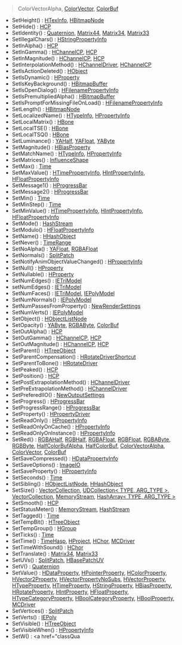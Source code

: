 >ColorVectorAlpha</a>, <a href="classColorVector.md#a78ae297f8f5b212bd4b0ec78512e479" class="el">ColorVector</a>, <a href="classColorBuf.md#331230b42dbdf273e6024283cdf3546d" class="el">ColorBuf</a>
- SetHeight() : <a href="classHTexInfo.md#8d71834ee3c7995fdefc719a6342e907" class="el">HTexInfo</a>, <a href="classHBitmapNode.md#feea73156231ff8f250e7f9f349e49f0" class="el">HBitmapNode</a>
- SetHide() : <a href="classHCP.md#61fd0fc633df363cec6c53535ee64691" class="el">HCP</a>
- SetIdentity() : <a href="classQuaternion.md#d59f462f5cf3ab5702c6813842619a2f" class="el">Quaternion</a>, <a href="classMatrix44.md#d59f462f5cf3ab5702c6813842619a2f" class="el">Matrix44</a>, <a href="classMatrix34.md#d59f462f5cf3ab5702c6813842619a2f" class="el">Matrix34</a>, <a href="classMatrix33.md#d59f462f5cf3ab5702c6813842619a2f" class="el">Matrix33</a>
- SetIllegalChars() : <a href="classHStringPropertyInfo.md#f16c42e1a94fbf2c38dc9ca55761c02f" class="el">HStringPropertyInfo</a>
- SetInAlpha() : <a href="classHCP.md#e521d30bb11a0e259e0ade5c5ab10d70" class="el">HCP</a>
- SetInGamma() : <a href="classHChannelCP.md#028f8d953e38e582ef8fa52f69b4f950" class="el">HChannelCP</a>, <a href="classHCP.md#028f8d953e38e582ef8fa52f69b4f950" class="el">HCP</a>
- SetInMagnitude() : <a href="classHChannelCP.md#1c73f7d5d3d103cde6333b58c9130af8" class="el">HChannelCP</a>, <a href="classHCP.md#1c73f7d5d3d103cde6333b58c9130af8" class="el">HCP</a>
- SetInterpolationMethod() : <a href="classHChannelDriver.md#108ad82cc69c9fe4558afd7e297d69b9" class="el">HChannelDriver</a>, <a href="classHChannelCP.md#d325843f3e9806d8adaf8031a0d0bd8f" class="el">HChannelCP</a>
- SetIsActionDeleted() : <a href="classHObject.md#2f78bb78a01e73e7f0965cb127e2d9b4" class="el">HObject</a>
- SetIsDynamic() : <a href="classHProperty.md#b7e486ef33869678bc3671ddfc0da589" class="el">HProperty</a>
- SetIsKeyBackground() : <a href="classHBitmapBuffer.md#bb1ea4901086b219c43a00d3260a8b77" class="el">HBitmapBuffer</a>
- SetIsOpenDialog() : <a href="classHFilenamePropertyInfo.md#3b5e17a1d68b5ede618303f48fefd875" class="el">HFilenamePropertyInfo</a>
- SetIsPremultipliedAlpha() : <a href="classHBitmapBuffer.md#3e0552436f1fc4721e8c1e80eb63273e" class="el">HBitmapBuffer</a>
- SetIsPromptForMissingFileOnLoad() : <a href="classHFilenamePropertyInfo.md#871becffd07535cfd2642fe906cbc176" class="el">HFilenamePropertyInfo</a>
- SetLength() : <a href="classHBitmapNode.md#f4257287ceccc0286ca07706359b33ba" class="el">HBitmapNode</a>
- SetLocalizedName() : <a href="classHTypeInfo.md#4b3f76f886de7a48e5b43dbacae42d87" class="el">HTypeInfo</a>, <a href="classHPropertyInfo.md#4dce5307ede3d5604253f33f01fc5759" class="el">HPropertyInfo</a>
- SetLocalMatrix() : <a href="classHBone.md#afa7e6b59a0b263233a8493e062684ce" class="el">HBone</a>
- SetLocalTSE() : <a href="classHBone.md#b409be8547e0b598c2c3ce62a3221b66" class="el">HBone</a>
- SetLocalTSQ() : <a href="classHBone.md#60c4d5da3899b8aed77658c4c218b8e2" class="el">HBone</a>
- SetLuminance() : <a href="classYAHalf.md#ea274b8ecbe91242ad3f4387fda8c7c2" class="el">YAHalf</a>, <a href="classYAFloat.md#c734fbaf14c6786b5f67bc89fce22b8b" class="el">YAFloat</a>, <a href="classYAByte.md#c734fbaf14c6786b5f67bc89fce22b8b" class="el">YAByte</a>
- SetMagnitude() : <a href="classHBiasProperty.md#405ecad4f6241d645e9cc1526a83deaa" class="el">HBiasProperty</a>
- SetMatchName() : <a href="classHTypeInfo.md#c5c4ec07e922c39aaee17fdd8f8b39c5" class="el">HTypeInfo</a>, <a href="classHPropertyInfo.md#d222813c102967a2e9e21c84e4f1a53d" class="el">HPropertyInfo</a>
- SetMatrices() : <a href="classInfluenceShape.md#e976136b845128b8c3ffc6df95689a1b" class="el">InfluenceShape</a>
- SetMax() : <a href="classTime.md#c80501522212e52657cce60620c3b0ac" class="el">Time</a>
- SetMaxValue() : <a href="classHTimePropertyInfo.md#40af74ce28004bb48ea8046c2ce30638" class="el">HTimePropertyInfo</a>, <a href="classHIntPropertyInfo.md#5d8704a54cfd3fb5216875722374b7ab" class="el">HIntPropertyInfo</a>, <a href="classHFloatPropertyInfo.md#e0937695d7268eff8cc0f6b202e5d059" class="el">HFloatPropertyInfo</a>
- SetMessage1() : <a href="classHProgressBar.md#0b04baddc9070da7fd084a9580c72f07" class="el">HProgressBar</a>
- SetMessage2() : <a href="classHProgressBar.md#0fd6b4210ae8e433273baa4b9215b9bf" class="el">HProgressBar</a>
- SetMin() : <a href="classTime.md#f3ae7505b95b4f21c7add9ec531543d6" class="el">Time</a>
- SetMinStep() : <a href="classTime.md#3f8e708f9975407c2c33b78ba4eb531e" class="el">Time</a>
- SetMinValue() : <a href="classHTimePropertyInfo.md#15ffc7a6fcd6994cee8915e3e087ac8d" class="el">HTimePropertyInfo</a>, <a href="classHIntPropertyInfo.md#7bcd16fb920032b35cc416674704b154" class="el">HIntPropertyInfo</a>, <a href="classHFloatPropertyInfo.md#ae6c0e2d2e6224c00fb2daa4190ea1bc" class="el">HFloatPropertyInfo</a>
- SetMode() : <a href="classHashStream.md#e840a4630a40ba4ccbdc2eafe1ca6345" class="el">HashStream</a>
- SetModulo() : <a href="classHFloatPropertyInfo.md#9bbc9a5719a2828567edcf0e858040d9" class="el">HFloatPropertyInfo</a>
- SetName() : <a href="classHHashObject.md#7f64499486374a6a28d8e1f7f70783cc" class="el">HHashObject</a>
- SetNever() : <a href="classTimeRange.md#42da6dd1acca4b9633ff4ff13c9be522" class="el">TimeRange</a>
- SetNoAlpha() : <a href="classYAFloat.md#db38b9202947ac88df307015094a9700" class="el">YAFloat</a>, <a href="classRGBAFloat.md#1ff675c0a425a39ce965fe3333558c04" class="el">RGBAFloat</a>
- SetNormals() : <a href="classSplitPatch.md#8232070a5aa3a0bfc0789ed6fe9aaabc" class="el">SplitPatch</a>
- SetNotifyAnimObjectValueChanged() : <a href="classHPropertyInfo.md#30cd45504515931e33091c62895648af" class="el">HPropertyInfo</a>
- SetNull() : <a href="classHProperty.md#7fae027df1e9f03516cac6434a37f2c1" class="el">HProperty</a>
- SetNullable() : <a href="classHProperty.md#cbd61dc08126db414ea7665d12ac6e87" class="el">HProperty</a>
- SetNumEdges() : <a href="classIETriModel.md#b2f66e2517de65e5240659db78c4c1ed" class="el">IETriModel</a>
- setNumEdges() : <a href="classIETriModel.md#705795b9fe03879d3839acebe21a7ede" class="el">IETriModel</a>
- SetNumFaces() : <a href="classIETriModel.md#20baa2fc60c7f945bbd199e103a37a4e" class="el">IETriModel</a>, <a href="classIEPolyModel.md#20baa2fc60c7f945bbd199e103a37a4e" class="el">IEPolyModel</a>
- SetNumNormals() : <a href="classIEPolyModel.md#14411380fc34eb4334dfe70aeb794911" class="el">IEPolyModel</a>
- SetNumPassesFromProperty() : <a href="classNewRenderSettings.md#b6822691011ea75957ee91dfbc391831" class="el">NewRenderSettings</a>
- SetNumVerts() : <a href="classIEPolyModel.md#ab7bd8026c6d5497b2be10a33fb80e09" class="el">IEPolyModel</a>
- SetObject() : <a href="classHObjectListNode.md#3e947bfe32dd0d6e08c91e1b5d8f22e7" class="el">HObjectListNode</a>
- SetOpacity() : <a href="classYAByte.md#d540a7f9be1f9038a2b11c24267eb97d" class="el">YAByte</a>, <a href="classRGBAByte.md#d540a7f9be1f9038a2b11c24267eb97d" class="el">RGBAByte</a>, <a href="classColorBuf.md#d540a7f9be1f9038a2b11c24267eb97d" class="el">ColorBuf</a>
- SetOutAlpha() : <a href="classHCP.md#ef2cc8257e767fc03db20fa93df773fc" class="el">HCP</a>
- SetOutGamma() : <a href="classHChannelCP.md#636fe8e1625a2c1580e5491cbdb2ab65" class="el">HChannelCP</a>, <a href="classHCP.md#636fe8e1625a2c1580e5491cbdb2ab65" class="el">HCP</a>
- SetOutMagnitude() : <a href="classHChannelCP.md#b4112049635151748ddce0b6ac2f3eef" class="el">HChannelCP</a>, <a href="classHCP.md#b4112049635151748ddce0b6ac2f3eef" class="el">HCP</a>
- SetParent() : <a href="classHTreeObject.md#eb451c59cc9d433921288eea41502eac" class="el">HTreeObject</a>
- SetParentCompensation() : <a href="classHRotateDriverShortcut.md#773bb1b381ec80eb0481f89b42743f95" class="el">HRotateDriverShortcut</a>
- SetParentToBone() : <a href="classHRotateDriver.md#a499fa7b57ff4669e8a2c66623410d8e" class="el">HRotateDriver</a>
- SetPeaked() : <a href="classHCP.md#c726ac6507408fddb8cadcdf395692ab" class="el">HCP</a>
- SetPosition() : <a href="classHCP.md#e3d2c16b3a71f4a91119a9a9a9880701" class="el">HCP</a>
- SetPostExtrapolationMethod() : <a href="classHChannelDriver.md#6ab909369333e14ff190fd10de303fd2" class="el">HChannelDriver</a>
- SetPreExtrapolationMethod() : <a href="classHChannelDriver.md#a6028cb528dc72f4429c6ed014dd247e" class="el">HChannelDriver</a>
- SetPreferedIIO() : <a href="classNewOutputSettings.md#a91c31e39ce94a8452007bb95c85082b" class="el">NewOutputSettings</a>
- SetProgress() : <a href="classHProgressBar.md#6e23069a959987c864f4abedb8cfb839" class="el">HProgressBar</a>
- SetProgressRange() : <a href="classHProgressBar.md#ad083bbc8485ce54877b21986b4347ed" class="el">HProgressBar</a>
- SetProperty() : <a href="classHPropertyDriver.md#0ccaf013ef5ff17991c689fb63123137" class="el">HPropertyDriver</a>
- SetReadOnly() : <a href="classHPropertyInfo.md#58b80564347504a8271e0de3932d97f8" class="el">HPropertyInfo</a>
- SetReadOnlyOnCache() : <a href="classHPropertyInfo.md#1e9f7b397dcd54124cc2cece899d889e" class="el">HPropertyInfo</a>
- SetReadOnlyOnInstance() : <a href="classHPropertyInfo.md#9b22eae709aa6aa81190e6a13273e1bc" class="el">HPropertyInfo</a>
- SetRed() : <a href="classRGBAHalf.md#ca54356b02ccbf89bf74932ca615d9d3" class="el">RGBAHalf</a>, <a href="classRGBHalf.md#ca54356b02ccbf89bf74932ca615d9d3" class="el">RGBHalf</a>, <a href="classRGBAFloat.md#d7273911cb90fe6ee6f7ba06eaa288b4" class="el">RGBAFloat</a>, <a href="classRGBFloat.md#d7273911cb90fe6ee6f7ba06eaa288b4" class="el">RGBFloat</a>, <a href="classRGBAByte.md#9094715e2cd64cfe154c5db24096b5f7" class="el">RGBAByte</a>, <a href="classRGBByte.md#9094715e2cd64cfe154c5db24096b5f7" class="el">RGBByte</a>, <a href="classHalfColorBufAlpha.md#ca54356b02ccbf89bf74932ca615d9d3" class="el">HalfColorBufAlpha</a>, <a href="classHalfColorBuf.md#ca54356b02ccbf89bf74932ca615d9d3" class="el">HalfColorBuf</a>, <a href="classColorVectorAlpha.md#d7273911cb90fe6ee6f7ba06eaa288b4" class="el">ColorVectorAlpha</a>, <a href="classColorVector.md#d7273911cb90fe6ee6f7ba06eaa288b4" class="el">ColorVector</a>, <a href="classColorBuf.md#9094715e2cd64cfe154c5db24096b5f7" class="el">ColorBuf</a>
- SetSaveCompressed() : <a href="classHDataPropertyInfo.md#345ac6c05abcbc1230779e9242ea89e8" class="el">HDataPropertyInfo</a>
- SetSaveOptions() : <a href="classImageIO.md#c3cb38eb00c293dd5ea6727fdd14a47d" class="el">ImageIO</a>
- SetSaveProperty() : <a href="classHPropertyInfo.md#28d2e2b5ddd8487ae17e42ce4811e026" class="el">HPropertyInfo</a>
- SetSeconds() : <a href="classTime.md#7d29718bb8d003466def06e16b081af0" class="el">Time</a>
- SetSibling() : <a href="classHObjectListNode.md#b0561d0cdc63df61dda8285fb63ef6b4" class="el">HObjectListNode</a>, <a href="classHHashObject.md#efd04a26a8bc6bd1afcfd97c10d3083c" class="el">HHashObject</a>
- SetSize() : <a href="classVectorCollection.md#7b8fd25de7858cfef37028cd4d8f52de" class="el">VectorCollection</a>, <a href="classUDCollection.md#7b8fd25de7858cfef37028cd4d8f52de" class="el">UDCollection&lt; TYPE, ARG_TYPE &gt;</a>, <a href="classVectorCollection.md#7b8fd25de7858cfef37028cd4d8f52de" class="el">VectorCollection</a>, <a href="classMemoryStream.md#b63607db495a8777691df371f2a30962" class="el">MemoryStream</a>, <a href="classHashArray.md#7b8fd25de7858cfef37028cd4d8f52de" class="el">HashArray&lt; TYPE, ARG_TYPE &gt;</a>
- SetSmooth() : <a href="classHCP.md#49045eb108568490e65a8f257558bbba" class="el">HCP</a>
- SetStatusMeter() : <a href="classMemoryStream.md#915bc4ac9bfb31e446e333eda6f3f873" class="el">MemoryStream</a>, <a href="classHashStream.md#915bc4ac9bfb31e446e333eda6f3f873" class="el">HashStream</a>
- SetTagged() : <a href="classTime.md#828124976301d3e43c03e41aff79331d" class="el">Time</a>
- SetTempBit() : <a href="classHTreeObject.md#1c96c46e39cfcfdc3463e1817e3a618c" class="el">HTreeObject</a>
- SetTempGroup() : <a href="classHGroup.md#842b825fc9bf8694e13afbd925d926b8" class="el">HGroup</a>
- SetTicks() : <a href="classTime.md#02aba8da6d5320e16fc9e592d88a3c65" class="el">Time</a>
- SetTime() : <a href="classTimeHasp.md#8b6aa366cb5a88b3d5a21b8391b2ec93" class="el">TimeHasp</a>, <a href="classHProject.md#434480fdb3c0c105e6cc0569f3e14c84" class="el">HProject</a>, <a href="classHChor.md#434480fdb3c0c105e6cc0569f3e14c84" class="el">HChor</a>, <a href="classMCDriver.md#434480fdb3c0c105e6cc0569f3e14c84" class="el">MCDriver</a>
- SetTimeWithSound() : <a href="classHChor.md#a5b8cac6268edfb980e8ea0e53718a0d" class="el">HChor</a>
- SetTranslate() : <a href="classMatrix34.md#708b3b3b8999da237597816d9d535297" class="el">Matrix34</a>, <a href="classMatrix33.md#6023d3237a5f0c776ec6b3b6bf0b6a2e" class="el">Matrix33</a>
- SetUVs() : <a href="classSplitPatch.md#98ac3d0305b7500fa3c36c9869e92bb5" class="el">SplitPatch</a>, <a href="classHBasePatchUV.md#c8fe811caf330775aac0583304563b34" class="el">HBasePatchUV</a>
- SetV() : <a href="classQuaternion.md#f6343ae4e5910dffc15948a424579d85" class="el">Quaternion</a>
- SetValue() : <a href="classHDataProperty.md#7733b9d3a4646b2ccc31f9168c04a7a0" class="el">HDataProperty</a>, <a href="classHPointerProperty.md#20801b2df0feb291ef5ef521802c05e6" class="el">HPointerProperty</a>, <a href="classHColorProperty.md#25f159b212521a97bce189c0f5d1d3ed" class="el">HColorProperty</a>, <a href="classHVector2Property.md#679debe5bd46e2133d82fd4d334df81c" class="el">HVector2Property</a>, <a href="classHVectorPropertyNoSubs.md#aeb9fbd1267e4a3a406426fb5d62186c" class="el">HVectorPropertyNoSubs</a>, <a href="classHVectorProperty.md#aeb9fbd1267e4a3a406426fb5d62186c" class="el">HVectorProperty</a>, <a href="classHTypeProperty.md#fca95a2ea641471952f8cc68ec4f1f9f" class="el">HTypeProperty</a>, <a href="classHTimeProperty.md#138917bf3f1ca24d437957fc13839b93" class="el">HTimeProperty</a>, <a href="classHStringProperty.md#683f9c4d0c958095183a0bb6a5648b3b" class="el">HStringProperty</a>, <a href="classHBiasProperty.md#aeb9fbd1267e4a3a406426fb5d62186c" class="el">HBiasProperty</a>, <a href="classHRotateProperty.md#cae07810914465aec837372d5cc1ed80" class="el">HRotateProperty</a>, <a href="classHIntProperty.md#ede074d9ff111e75c9639d61fb3f048b" class="el">HIntProperty</a>, <a href="classHFloatProperty.md#0c25a058afa2bb5b4e1c868c9628e8ed" class="el">HFloatProperty</a>, <a href="classHTypeCategoryProperty.md#fca95a2ea641471952f8cc68ec4f1f9f" class="el">HTypeCategoryProperty</a>, <a href="classHBoolCategoryProperty.md#c357fc8adf3d79449adca816f8032f3b" class="el">HBoolCategoryProperty</a>, <a href="classHBoolProperty.md#c357fc8adf3d79449adca816f8032f3b" class="el">HBoolProperty</a>, <a href="classMCDriver.md#5e78d251a47846d278abe05f8c2fe6b9" class="el">MCDriver</a>
- SetVertices() : <a href="classSplitPatch.md#2bf105c4fe828df99392c975ff383a57" class="el">SplitPatch</a>
- SetVerts() : <a href="classIEPoly.md#c2251fc22ff57ef1f8661836a4856678" class="el">IEPoly</a>
- SetVisible() : <a href="classHTreeObject.md#d133bf3e9e9bf2a3d3f5ea57ddbe9ae6" class="el">HTreeObject</a>
- SetVisibleWhen() : <a href="classHPropertyInfo.md#0167de075e18bec49d7a4ffd63687bbd" class="el">HPropertyInfo</a>
- SetW() : <a href="classQua